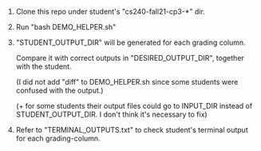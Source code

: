 1. Clone this repo under student's "cs240-fall21-cp3-*" dir.

2. Run "bash DEMO_HELPER.sh"

3. "STUDENT_OUTPUT_DIR" will be generated for each grading column. 
   
   Compare it with correct outputs in "DESIRED_OUTPUT_DIR", together with the student.
   
   (I did not add "diff" to DEMO_HELPER.sh since some students were confused with the output.)
   
   (+ for some students their output files could go to INPUT_DIR instead of STUDENT_OUTPUT_DIR.
      I don't think it's necessary to fix)

4. Refer to "TERMINAL_OUTPUTS.txt" to check student's terminal output for each grading-column.
